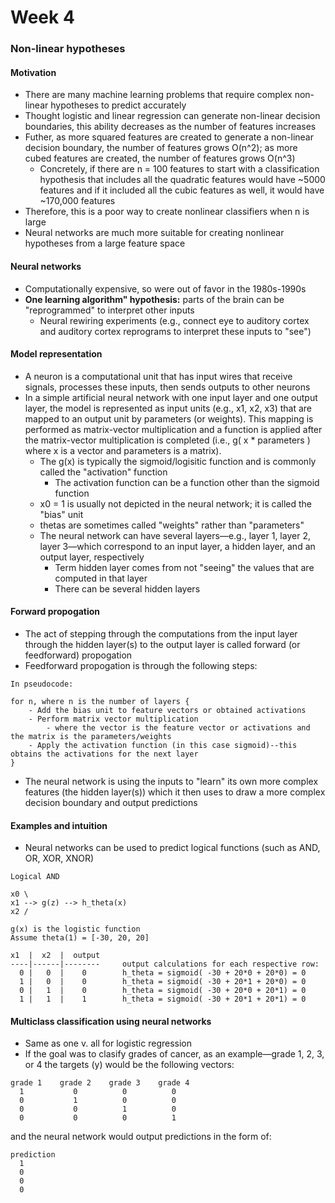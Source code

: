 # Week 4

### Non-linear hypotheses
#### Motivation
- There are many machine learning problems that require complex non-linear hypotheses to predict accurately
- Thought logistic and linear regression can generate non-linear decision boundaries, this ability decreases as the number of features increases
- Futher, as more squared features are created to generate a non-linear decision boundary, the number of features grows O(n^2); as more cubed features are created, the number of features grows O(n^3)
	- Concretely, if there are n = 100 features to start with a classification hypothesis that includes all the quadratic features would have ~5000 features and if it included all the cubic features as well, it would have ~170,000 features
- Therefore, this is a poor way to create nonlinear classifiers when n is large
- Neural networks are much more suitable for creating nonlinear hypotheses from a large feature space

#### Neural networks
- Computationally expensive, so were out of favor in the 1980s-1990s
- **One learning algorithm" hypothesis:** parts of the brain can be "reprogrammed" to interpret other inputs
	- Neural rewiring experiments (e.g., connect eye to auditory cortex and auditory cortex reprograms to interpret these inputs to "see")

#### Model representation
- A neuron is a computational unit that has input wires that receive signals, processes these inputs, then sends outputs to other neurons
- In a simple artificial neural network with one input layer and one output layer, the model is represented as input units (e.g., x1, x2, x3) that are mapped to an output unit by parameters (or weights). This mapping is performed as matrix-vector multiplication and a function is applied after the matrix-vector multiplication is completed (i.e., g( x * parameters ) where x is a vector and parameters is a matrix).
	- The g(x) is typically the sigmoid/logisitic function and is commonly called the "activation" function
		- The activation function can be a function other than the sigmoid function
	- x0 = 1 is usually not depicted in the neural network; it is called the "bias" unit
	- thetas are sometimes called "weights" rather than "parameters"
	- The neural network can have several layers&mdash;e.g., layer 1, layer 2, layer 3&mdash;which correspond to an input layer, a hidden layer, and an output layer, respectively
		- Term hidden layer comes from not "seeing" the values that are computed in that layer
		- There can be several hidden layers

#### Forward propogation
- The act of stepping through the computations from the input layer through the hidden layer(s) to the output layer is called forward (or feedforward) propogation
- Feedforward propogation is through the following steps:
```
In pseudocode:

for n, where n is the number of layers {
	- Add the bias unit to feature vectors or obtained activations
	- Perform matrix vector multiplication 
		- where the vector is the feature vector or activations and the matrix is the parameters/weights
	- Apply the activation function (in this case sigmoid)--this obtains the activations for the next layer
}
```
- The neural network is using the inputs to "learn" its own more complex features (the hidden layer(s)) which it then uses to draw a more complex decision boundary and output predictions

#### Examples and intuition
- Neural networks can be used to predict logical functions (such as AND, OR, XOR, XNOR)
```
Logical AND

x0 \
x1 --> g(z) --> h_theta(x)
x2 /

g(x) is the logistic function
Assume theta(1) = [-30, 20, 20]

x1  |  x2  |  output
----|------|--------     output calculations for each respective row:
  0 |   0  |    0        h_theta = sigmoid( -30 + 20*0 + 20*0) = 0
  1 |   0  |    0        h_theta = sigmoid( -30 + 20*1 + 20*0) = 0
  0 |   1  |    0        h_theta = sigmoid( -30 + 20*0 + 20*1) = 0
  1 |   1  |    1        h_theta = sigmoid( -30 + 20*1 + 20*1) = 0
```

#### Multiclass classification using neural networks
- Same as one v. all for logistic regression
- If the goal was to clasify grades of cancer, as an example&mdash;grade 1, 2, 3, or 4 the targets (y) would be the following vectors:
```
grade 1    grade 2    grade 3    grade 4
  1           0          0          0
  0           1          0          0
  0           0          1          0
  0           0          0          1
```
and the neural network would output predictions in the form of:
```
prediction
  1
  0 
  0 
  0 
```
